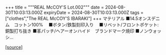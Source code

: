 +++
title = """REAL McCOY'S Lot.002"""
date = 2024-08-30T10:03:13.000Z
expiryDate = 2024-08-30T10:03:13.000Z
tags = ["clothes","The REAL McCOY'S IBARAKI"]
+++
マテリアル ■14.5オンスデニム　コットン100%　 ■ボタン/鉄製刻印入り　 ■リベット/フロントポケット:銅製打ち抜き ■革パッチ/ヘアーオンハイド　ブランドマーク焼印 ■ノンウォッシ...

[[source]](https://the-realmccoys.ocnk.net/product/938)
